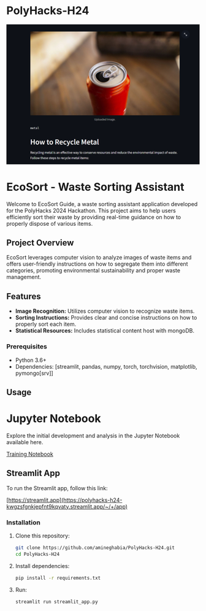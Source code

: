 # PolyHacks-H24

![metal](metal.PNG)

# EcoSort - Waste Sorting Assistant

Welcome to EcoSort Guide, a waste sorting assistant application developed for the PolyHacks 2024 Hackathon. This project aims to help users efficiently sort their waste by providing real-time guidance on how to properly dispose of various items.

## Project Overview

EcoSort leverages computer vision to analyze images of waste items and offers user-friendly instructions on how to segregate them into different categories, promoting environmental sustainability and proper waste management.

## Features

- **Image Recognition:** Utilizes computer vision to recognize waste items.
- **Sorting Instructions:** Provides clear and concise instructions on how to properly sort each item.
- **Statistical Resources:** Includes statistical content host with mongoDB.

### Prerequisites

- Python 3.6+
- Dependencies: [streamlit, pandas, numpy, torch, torchvision, matplotlib, pymongo[srv]]
  
## Usage
# Jupyter Notebook
Explore the initial development and analysis in the Jupyter Notebook available here.

[Training Notebook](hackathon-2024.ipynb)

## Streamlit App
To run the Streamlit app, follow this link:

[https://streamlit.app](https://polyhacks-h24-kwgzsfgnkjepfnt9kqvaty.streamlit.app/~/+/app)

### Installation

1. Clone this repository:

   ```bash
   git clone https://github.com/amineghabia/PolyHacks-H24.git
   cd PolyHacks-H24
   ```
2. Install dependencies:

    ```bash
   pip install -r requirements.txt
   ```

3. Run:
    ```bash
   streamlit run streamlit_app.py
   ```
